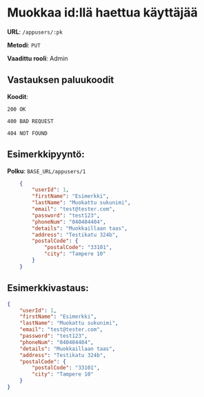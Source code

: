 # Muokkaa id:llä haettua käyttäjää

**URL**: `/appusers/:pk`

**Metodi**: `PUT`

**Vaadittu rooli**: Admin

## Vastauksen paluukoodit

**Koodit**:

`200 OK`

`400 BAD REQUEST`

`404 NOT FOUND`

## Esimerkkipyyntö:

**Polku**: `BASE_URL/appusers/1`

```json
    {
        "userId": 1,
        "firstName": "Esimerkki",
        "lastName": "Muokattu sukunimi",
        "email": "test@tester.com",
        "password": "test123",
        "phoneNum": "040404404",
        "details": "Muokkaillaan taas",
        "address": "Testikatu 324b",
        "postalCode": {
            "postalCode": "33101",
            "city": "Tampere 10"
        }
    }
```

## Esimerkkivastaus:

```json
{
    "userId": 1,
    "firstName": "Esimerkki",
    "lastName": "Muokattu sukunimi",
    "email": "test@tester.com",
    "password": "test123",
    "phoneNum": "040404404",
    "details": "Muokkaillaan taas",
    "address": "Testikatu 324b",
    "postalCode": {
        "postalCode": "33101",
        "city": "Tampere 10"
    }
}
```
